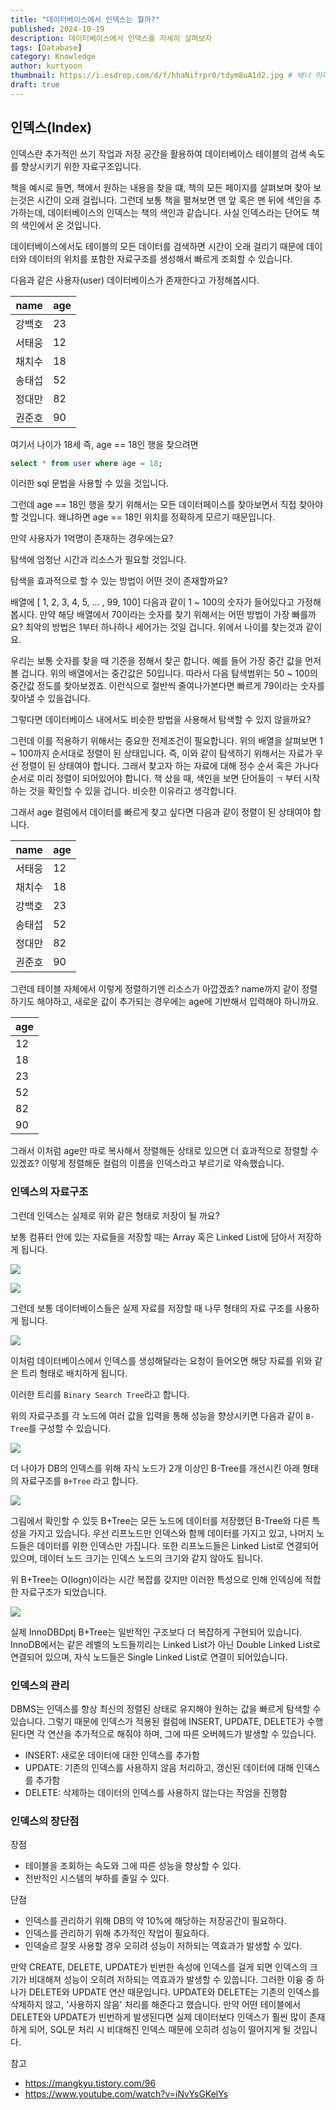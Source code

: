```yaml
---
title: "데이터베이스에서 인덱스는 뭘까?"
published: 2024-10-19
description: 데이터베이스에서 인덱스를 자세히 살펴보자
tags: [Database]
category: Knowledge
author: kurtyoon
thumbnail: https://i.esdrop.com/d/f/hhaNifrpr0/tdym8uA1d2.jpg # 배너 이미지
draft: true
---
```


## 인덱스(Index)

인덱스란 추가적인 쓰기 작업과 저장 공간을 활용하여 데이터베이스 테이블의 검색 속도를 향상시키기 위한 자료구조입니다.

책을 예시로 들면, 책에서 원하는 내용을 찾을 떄, 책의 모든 페이지를 살펴보며 찾아 보는것은 시간이 오래 걸립니다. 그런데 보통 책을 펼쳐보면 맨 앞 혹은 맨 뒤에 색인을 추가하는데, 데이터베이스의 인덱스는 책의 색인과 같습니다. 사실 인덱스라는 단어도 책의 색인에서 온 것입니다.

데이터베이스에서도 테이블의 모든 데이터를 검색하면 시간이 오래 걸리기 때문에 데이터와 데이터의 위치를 포함한 자료구조를 생성해서 빠르게 조회할 수 있습니다.

다음과 같은 사용자(user) 데이터베이스가 존재한다고 가정해봅시다.

| name   | age |
| ------ | --- |
| 강백호 | 23  |
| 서태웅 | 12  |
| 채치수 | 18  |
| 송태섭 | 52  |
| 정대만 | 82  |
| 권준호 | 90  |

여기서 나이가 18세 즉, age == 18인 행을 찾으려면

```sql
select * from user where age = 18;
```

이러한 sql 문법을 사용할 수 있을 것입니다.

그런데 age == 18인 행을 찾기 위해서는 모든 데이터페이스를 찾아보면서 직접 찾아야 할 것입니다. 왜냐하면 age == 18인 위치를 정확하게 모르기 때문입니다.

만약 사용자가 1억명이 존재하는 경우에는요?

탐색에 엄청난 시간과 리소스가 필요할 것입니다.

탐색을 효과적으로 할 수 있는 방법이 어떤 것이 존재할까요?

배열에 [ 1, 2, 3, 4, 5, ... , 99, 100] 다음과 같이 1 ~ 100의 숫자가 들어있다고 가정해봅시다.
만약 해당 배열에서 70이라는 숫자를 찾기 위해서는 어떤 방법이 가장 빠를까요?
최악의 방법은 1부터 하나하나 세어가는 것일 겁니다. 위에서 나이를 찾는것과 같이요.

우리는 보통 숫자를 찾을 때 기준을 정해서 찾곤 합니다. 예를 들어 가장 중간 값을 먼저 볼 겁니다. 위의 배열에서는 중간값은 50입니다. 따라서 다음 탐색범위는 50 ~ 100의 중간값 정도를 찾아보겠죠. 이런식으로 절반씩 줄여나가본다면 빠르게 79이라는 숫자를 찾아낼 수 있을겁니다.

그렇다면 데이터베이스 내에서도 비슷한 방법을 사용해서 탐색할 수 있지 않을까요?

그런데 이를 적용하기 위해서는 중요한 전제조건이 필요합니다.
위의 배열을 살펴보면 1 ~ 100까지 순서대로 정렬이 된 상태입니다. 즉, 이와 같이 탐색하기 위해서는 자료가 우선 정렬이 된 상태여야 합니다. 그래서 찾고자 하는 자료에 대해 정수 순서 혹은 가나다 순서로 미리 정렬이 되어있어야 합니다. 책 샀을 때, 색인을 보면 단어들이 `ㄱ` 부터 시작하는 것을 확인할 수 있을 겁니다. 비슷한 이유라고 생각합니다.

그래서 age 컬럼에서 데이터를 빠르게 찾고 싶다면 다음과 같이 정렬이 된 상태여야 합니다.

| name   | age |
| ------ | --- |
| 서태웅 | 12  |
| 채치수 | 18  |
| 강백호 | 23  |
| 송태섭 | 52  |
| 정대만 | 82  |
| 권준호 | 90  |

그런데 테이블 자체에서 이렇게 정렬하기엔 리소스가 아깝겠죠? name까지 같이 정렬하기도 해야하고, 새로운 값이 추가되는 경우에는 age에 기반해서 입력해야 하니까요.

| age |
| --- |
| 12  |
| 18  |
| 23  |
| 52  |
| 82  |
| 90  |

그래서 이처럼 age만 따로 복사해서 정렬해둔 상태로 있으면 더 효과적으로 정렬할 수 있겠죠? 이렇게 정렬해둔 컬럼의 이름을 인덱스라고 부르기로 약속했습니다.

### 인덱스의 자료구조

그런데 인덱스는 실제로 위와 같은 형태로 저장이 될 까요?

보통 컴퓨터 안에 있는 자료들을 저장할 때는 Array 혹은 Linked List에 담아서 저장하게 됩니다.

![](https://i.esdrop.com/d/f/hhaNifrpr0/sdH2WZyzqn.png)

![](https://i.esdrop.com/d/f/hhaNifrpr0/FyU7Od2bdE.png)

그런데 보통 데이터베이스들은 실제 자료를 저장할 때 나무 형태의 자료 구조를 사용하게 됩니다.

![](https://i.esdrop.com/d/f/hhaNifrpr0/Mf3JyLsYAp.png)

이처럼 데이터베이스에서 인덱스를 생성해달라는 요청이 들어오면 해당 자료를 위와 같은 트리 형태로 배치하게 됩니다.

이러한 트리를 `Binary Search Tree`라고 합니다.

위의 자료구조를 각 노드에 여러 값을 입력을 통해 성능을 향상시키면 다음과 같이 `B-Tree`를 구성할 수 있습니다.

![](https://i.esdrop.com/d/f/hhaNifrpr0/eacguF8wm5.png)

더 나아가 DB의 인덱스를 위해 자식 노드가 2개 이상인 B-Tree를 개선시킨 아래 형태의 자료구조를 `B+Tree` 라고 합니다.

![](https://i.esdrop.com/d/f/hhaNifrpr0/f4kP8scKfQ.png)

그림에서 확인할 수 있듯 B+Tree는 모든 노드에 데이터를 저장했던 B-Tree와 다른 특성을 가지고 있습니다. 우선 리프노드만 인덱스와 함께 데이터를 가지고 있고, 나머지 노드들은 데이터를 위한 인덱스만 가집니다. 또한 리프노드들은 Linked List로 연결되어 있으며, 데이터 노드 크기는 인덱스 노드의 크기와 같지 않아도 됩니다.

위 B+Tree는 O(logn)이라는 시간 복잡를 갖지만 이러한 특성으로 인해 인덱싱에 적합한 자료구조가 되었습니다.

![](https://img1.daumcdn.net/thumb/R1280x0/?scode=mtistory2&fname=https%3A%2F%2Fblog.kakaocdn.net%2Fdn%2Fd78iJ0%2FbtqKRYbLdM9%2FnIvz1M4gffMl4YHS77JSfK%2Fimg.png)

실제 InnoDBDptj B+Tree는 일반적인 구조보다 더 복잡하게 구현되어 있습니다. InnoDB에서는 같은 레벨의 노드들끼리는 Linked List가 아닌 Double Linked List로 연결되어 있으며, 자식 노드들은 Single Linked List로 연결이 되어있습니다.

### 인덱스의 관리

DBMS는 인덱스를 항상 최신의 정렬된 상태로 유지해야 원하는 값을 빠르게 탐색할 수 있습니다. 그렇기 때문에 인덱스가 적용된 컬럼에 INSERT, UPDATE, DELETE가 수행된다면 각 연산을 추가적으로 해줘야 하며, 그에 따른 오버헤드가 발생할 수 있습니다.

- INSERT: 새로운 데이터에 대한 인덱스를 추가함
- UPDATE: 기존의 인덱스를 사용하지 않음 처리하고, 갱신된 데이터에 대해 인덱스를 추가함
- DELETE: 삭제하는 데이터의 인덱스를 사용하지 않는다는 작엄을 진행함

### 인덱스의 장단점

장점

- 테이블을 조회하는 속도와 그에 따른 성능을 향상할 수 있다.
- 전반적인 시스템의 부하를 줄일 수 있다.

단점

- 인덱스를 관리하기 위해 DB의 약 10%에 해당하는 저장공간이 필요하다.
- 인덱스를 관리하기 위해 추가적인 작업이 필요하다.
- 인덱슬르 잘못 사용할 경우 오히려 성능이 저하되는 역효과가 발생할 수 있다.

만약 CREATE, DELETE, UPDATE가 빈번한 속성에 인덱스를 걸게 되면 인덱스의 크기가 비대해져 성능이 오히려 저하되는 역효과가 발생할 수 있씁니다. 그러한 이융 중 하나가 DELETE와 UPDATE 연산 때문입니다. UPDATE와 DELETE는 기존의 인덱스를 삭제하지 않고, '사용하지 않음' 처리를 해준다고 했습니다. 만약 어떤 테이블에서 DELETE와 UPDATE가 빈번하게 발생된다면 실제 데이터보다 인덱스가 훨씬 많이 존재하게 되어, SQL문 처리 시 비대해진 인덱스 때문에 오히려 성능이 떨어지게 될 것입니다.

참고

- https://mangkyu.tistory.com/96
- https://www.youtube.com/watch?v=iNvYsGKelYs
